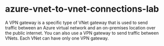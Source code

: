 # azure-vnet-to-vnet-connections-lab

A VPN gateway is a specific type of VNet gateway that is used to send traffic between an Azure virtual network and an on-premises location over the public internet. You can also use a VPN gateway to send traffic between VNets. Each VNet can have only one VPN gateway.
